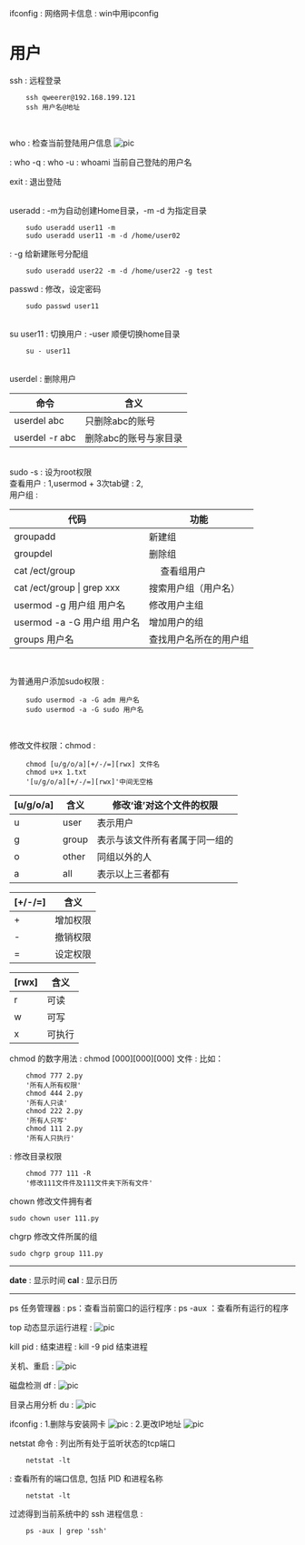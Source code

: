 ifconfig
:    网络网卡信息
:    win中用ipconfig
<br>
# 用户

ssh 
:    远程登录

        ssh qweerer@192.168.199.121
        ssh 用户名@地址
<br>

who
:    检查当前登陆用户信息
![pic](./0pic/5b753cfeab64413ca2001cf4.png)

:    who -q
:    who -u
:    whoami  当前自己登陆的用户名

exit
:    退出登陆

<br>
useradd
:    -m为自动创建Home目录，-m -d 为指定目录

        sudo useradd user11 -m 
        sudo useradd user11 -m -d /home/user02
:    -g 给新建账号分配组

        sudo useradd user22 -m -d /home/user22 -g test
        
passwd
:    修改，设定密码

        sudo passwd user11
        
<br>
su user11
:    切换用户
:    -user 顺便切换home目录

        su - user11
        
<br>
userdel 
:    删除用户

命令|含义
---|---
userdel abc|只删除abc的账号
userdel -r abc|删除abc的账号与家目录

<br>
sudo -s
:    设为root权限

<br>
查看用户
:    1,usermod + 3次tab键
:    2,

<br>
用户组
:   

代码|功能
--|--
groupadd |新建组
groupdel |删除组
cat /ect/group |　 查看组用户
cat /ect/group \| grep xxx |搜索用户组（用户名）   
usermod -g 用户组 用户名 |修改用户主组
usermod -a -G 用户组 用户名 |增加用户的组
groups 用户名|查找用户名所在的用户组

<br>

为普通用户添加sudo权限
:    

        sudo usermod -a -G adm 用户名
        sudo usermod -a -G sudo 用户名
<br>

修改文件权限：chmod
:    

        chmod [u/g/o/a][+/-/=][rwx] 文件名
        chmod u+x 1.txt
        '[u/g/o/a][+/-/=][rwx]'中间无空格


[u/g/o/a]|含义|修改‘谁’对这个文件的权限
--|--|--
u|user| 表示用户
g|group |表示与该文件所有者属于同一组的
o|other| 同组以外的人
a|all|表示以上三者都有

[+/-/=]|含义
--|--
+|增加权限
-|撤销权限
=|设定权限

[rwx]|含义
--|--
r|可读
w|可写
x|可执行

chmod 的数字用法
:    chmod [000][000][000] 文件
:    比如：

        chmod 777 2.py
        '所有人所有权限'
        chmod 444 2.py
        '所有人只读'
        chmod 222 2.py
        '所有人只写'
        chmod 111 2.py
        '所有人只执行'
:    修改目录权限

        chmod 777 111 -R
        '修改111文件件及111文件夹下所有文件'
        
chown 修改文件拥有者
```
sudo chown user 111.py
```
chgrp 修改文件所属的组
```
sudo chgrp group 111.py
```

----------


**date** : 显示时间
**cal** : 显示日历

----------
ps 任务管理器
:    ps：查看当前窗口的运行程序
:    ps -aux ：查看所有运行的程序
    
top 动态显示运行进程
:    ![pic](./0pic/5b8f2ff0ab6441765b0005df.png)

kill pid
:    结束进程
:    kill -9 pid 结束进程

关机、重启
:    ![pic](./0pic/5b8f2ff0ab6441765b0005e1.png)

磁盘检测 df
:    ![pic](./0pic/5b8f2ff0ab6441765b0005dd.png)

目录占用分析 du
:    ![pic](./0pic/5b8f2ff0ab6441765b0005de.png)

ifconfig
:    1.删除与安装网卡
![pic](./0pic/5b8f2ff0ab6441765b0005e0.png)
:    2.更改IP地址
![pic](./0pic/5b8f2ff0ab6441765b0005e2.png)

netstat 命令
:   列出所有处于监听状态的tcp端口
        
        netstat -lt
:   查看所有的端口信息, 包括 PID 和进程名称
        
        netstat -lt

过滤得到当前系统中的 ssh 进程信息
:   

        ps -aux | grep 'ssh'
